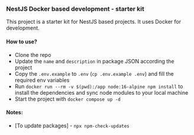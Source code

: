 ### NestJS Docker based development - starter kit

This project is a starter kit for NestJS based projects. It uses Docker for development.

#### How to use?

- Clone the repo
- Update the `name` and `description` in package JSON according the project
- Copy the `.env.example` to `.env` (`cp .env.example .env`) and fill the required env variables
- Run `docker run --rm -v $(pwd):/app node:16-alpine npm install` to install the dependencies and sync node modules to your local machine
- Start the project with `docker compose up -d`

#### Notes:
- [To update packages] - `npx npm-check-updates`